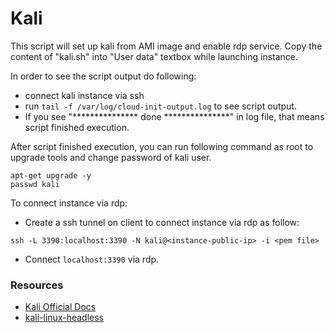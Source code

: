 # Kali

This script will set up kali from AMI image and enable rdp service.
Copy the content of "kali.sh" into "User data" textbox while launching instance.

In order to see the script output do following:
- connect kali instance via ssh
- run ``tail -f /var/log/cloud-init-output.log`` to see script output.
- If you see "*************** done ***************" in log file, that means script finished execution.

After script finished execution, you can run following command as root to upgrade tools and change password of kali user.
```
apt-get upgrade -y
passwd kali
```

To connect instance via rdp:
- Create a ssh tunnel on client to connect instance via rdp as follow:
```
ssh -L 3390:localhost:3390 -N kali@<instance-public-ip> -i <pem file> 
```
- Connect ``localhost:3390`` via rdp.

### Resources
- <a href="https://www.kali.org/docs/cloud/aws/">Kali Official Docs</a>
- <a href="https://www.kali.org/tools/kali-meta/#kali-linux-headless">kali-linux-headless</a>

